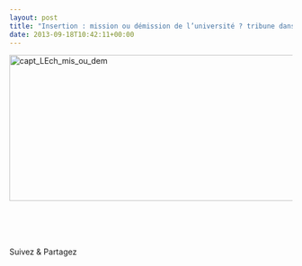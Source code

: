 ```yaml
---
layout: post
title: "Insertion : mission ou démission de l’université ? tribune dans Les Echos"
date: 2013-09-18T10:42:11+00:00
---
```

<div class="entry-content" itemprop="text">
<p dir="ltr"><a href="http://archives.lesechos.fr/archives/2007/LesEchos/19859-80-ECH.htm?texte=julie%20coudry"><img class="alignleft size-full wp-image-2189" alt="capt_LEch_mis_ou_dem" src="/juliecoudry/uploads/2013/09/capt_LEch_mis_ou_dem.png" width="594" height="260" srcset="/juliecoudry/uploads/2013/09/capt_LEch_mis_ou_dem.png 594w, /juliecoudry/uploads/2013/09/capt_LEch_mis_ou_dem-300x131.png 300w" sizes="(max-width: 594px) 100vw, 594px"></a></p>
<p> <br>
 <br>
 </p>
<div class="sfsi_Sicons" style="width: 100%; display: inline-block; vertical-align: middle; text-align:left">
<div style="margin:0px 8px 0px 0px; line-height: 24px"><span>Suivez &amp; Partagez</span></div>
<div class="sfsi_socialwpr">
<div class="sf_fb" style="text-align:left;width:98px"><div class="fb-like" href="http://www.juliecoudry.com/2007-insertion-mission-ou-demission-de-luniversite-tribune-dans-les-echos/" width="180" send="false" showfaces="false" action="like" data-share="true" data-layout="button"></div></div>
<div class="sf_twiter" style="text-align:left;float:left;width:auto"><a href="http://twitter.com/share" data-count="none" class="sr-twitter-button twitter-share-button" lang="en" data-url="http://www.juliecoudry.com/2007-insertion-mission-ou-demission-de-luniversite-tribune-dans-les-echos/" data-text="2007 – « Insertion : mission ou démission de l’université ? » tribune dans Les Echos"></a></div>
</div>
</div>
<!--<rdf:RDF xmlns:rdf="http://www.w3.org/1999/02/22-rdf-syntax-ns#"
			xmlns:dc="http://purl.org/dc/elements/1.1/"
			xmlns:trackback="http://madskills.com/public/xml/rss/module/trackback/">
		<rdf:Description rdf:about="http://www.juliecoudry.com/2007-insertion-mission-ou-demission-de-luniversite-tribune-dans-les-echos/"
    dc:identifier="http://www.juliecoudry.com/2007-insertion-mission-ou-demission-de-luniversite-tribune-dans-les-echos/"
    dc:title="2007 &#8211; &laquo;&nbsp;Insertion : mission ou démission de l’université ?&nbsp;&raquo; tribune dans Les Echos"
    trackback:ping="http://www.juliecoudry.com/2007-insertion-mission-ou-demission-de-luniversite-tribune-dans-les-echos/trackback/" />
</rdf:RDF>-->
</div>
